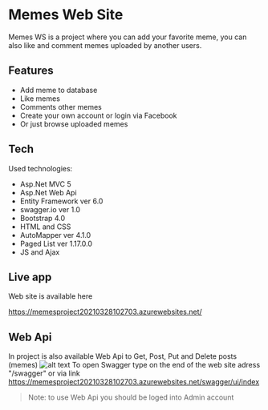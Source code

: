 # Memes Web Site


Memes WS is a project where you can add your favorite meme, you can also like and comment memes uploaded by another users.

## Features

- Add meme to database
- Like memes
- Comments other memes
- Create your own account or login via Facebook
- Or just browse uploaded memes

## Tech

Used technologies:

- Asp.Net MVC 5
- Asp.Net Web Api
- Entity Framework ver 6.0
- swagger.io ver 1.0
- Bootstrap 4.0
- HTML and CSS
- AutoMapper ver 4.1.0
- Paged List ver 1.17.0.0
- JS and Ajax

## Live app

Web site is available here 

https://memesproject20210328102703.azurewebsites.net/

## Web Api

In project is also available Web Api to Get, Post, Put and Delete posts (memes)
![alt text](https://i.imgur.com/7hxoIuC.png)
To open Swagger type on the end of the web site adress "/swagger"
or via link
https://memesproject20210328102703.azurewebsites.net/swagger/ui/index

> Note: to use Web Api you should be loged into Admin account





